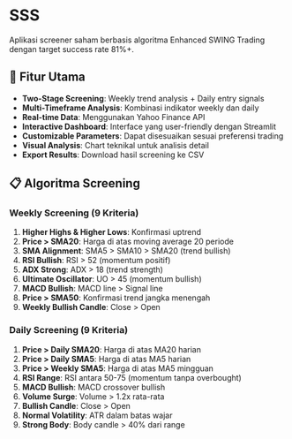 # SSS

Aplikasi screener saham berbasis algoritma Enhanced SWING Trading dengan target success rate 81%+.

## 🚀 Fitur Utama

- **Two-Stage Screening**: Weekly trend analysis + Daily entry signals
- **Multi-Timeframe Analysis**: Kombinasi indikator weekly dan daily
- **Real-time Data**: Menggunakan Yahoo Finance API
- **Interactive Dashboard**: Interface yang user-friendly dengan Streamlit
- **Customizable Parameters**: Dapat disesuaikan sesuai preferensi trading
- **Visual Analysis**: Chart teknikal untuk analisis detail
- **Export Results**: Download hasil screening ke CSV

## 📋 Algoritma Screening

### Weekly Screening (9 Kriteria)
1. **Higher Highs & Higher Lows**: Konfirmasi uptrend
2. **Price > SMA20**: Harga di atas moving average 20 periode
3. **SMA Alignment**: SMA5 > SMA10 > SMA20 (trend bullish)
4. **RSI Bullish**: RSI > 52 (momentum positif)
5. **ADX Strong**: ADX > 18 (trend strength)
6. **Ultimate Oscillator**: UO > 45 (momentum bullish)
7. **MACD Bullish**: MACD line > Signal line
8. **Price > SMA50**: Konfirmasi trend jangka menengah
9. **Weekly Bullish Candle**: Close > Open

### Daily Screening (9 Kriteria)
1. **Price > Daily SMA20**: Harga di atas MA20 harian
2. **Price > Daily SMA5**: Harga di atas MA5 harian
3. **Price > Weekly SMA5**: Harga di atas MA5 mingguan
4. **RSI Range**: RSI antara 50-75 (momentum tanpa overbought)
5. **MACD Bullish**: MACD crossover bullish
6. **Volume Surge**: Volume > 1.2x rata-rata
7. **Bullish Candle**: Close > Open
8. **Normal Volatility**: ATR dalam batas wajar
9. **Strong Body**: Body candle > 40% dari range
